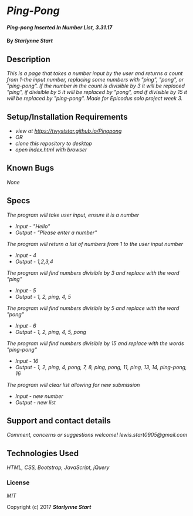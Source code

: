 # _Ping-Pong_

#### _Ping-pong Inserted In Number List, 3.31.17_

#### By _**Starlynne Start**_

## Description

_This is a page that takes a number input by the user and returns a count from 1-the input number, replacing some numbers with "ping", "pong", or "ping-pong". If the number in the count is divisible by 3 it will be replaced "ping", if divisible by 5 it will be replaced by "pong", and if divisible by 15 it will be replaced by "ping-pong". Made for Epicodus solo project week 3._

## Setup/Installation Requirements

* _view at https://twyststar.github.io/Pingpong_
* _OR_
* _clone this repository to desktop_
* _open index.html with browser_

## Known Bugs

_None_

## Specs

 _The program will take user input, ensure it is a number_
* _Input - "Hello"_
* _Output - "Please enter a number"_

_The program will return a list of numbers from 1 to the user input number_
* _Input - 4_
* _Output - 1,2,3,4_

_The program will find numbers divisible by 3 and replace with the word "ping"_
* _Input - 5_
* _Output - 1, 2, ping, 4, 5_

_The program will find numbers divisible by 5 and replace with the word "pong"_
* _Input - 6_
* _Output - 1, 2, ping, 4, 5, pong_

_The program will find numbers divisible by 15 and replace with the words "ping-pong"_
* _Input - 16_
* _Output - 1, 2, ping, 4, pong, 7, 8, ping, pong, 11, ping, 13, 14, ping-pong, 16_

_The program will clear list allowing for new submission_
* _Input - new number_
* _Output - new list_

## Support and contact details

_Comment, concerns or suggestions welcome! lewis.start0905@gmail.com_

## Technologies Used

_HTML, CSS, Bootstrap, JavaScript, jQuery_

### License

*MIT*

Copyright (c) 2017 **_Starlynne Start_**
